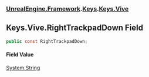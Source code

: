 ### [UnrealEngine.Framework](./UnrealEngine-Framework.md 'UnrealEngine.Framework').[Keys](./UnrealEngine-Framework-Keys.md 'UnrealEngine.Framework.Keys').[Keys.Vive](./UnrealEngine-Framework-Keys-Vive.md 'UnrealEngine.Framework.Keys.Vive')
## Keys.Vive.RightTrackpadDown Field
  
```csharp
public const RightTrackpadDown;
```
#### Field Value
[System.String](https://docs.microsoft.com/en-us/dotnet/api/System.String 'System.String')  

